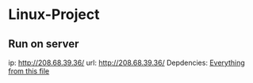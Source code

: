 # Linux-Project

## Run on server
ip: http://208.68.39.36/
url: http://208.68.39.36/
Depdencies: [Everything from this file](https://github.com/udacity/OAuth2.0/blob/master/pg_config.sh)
